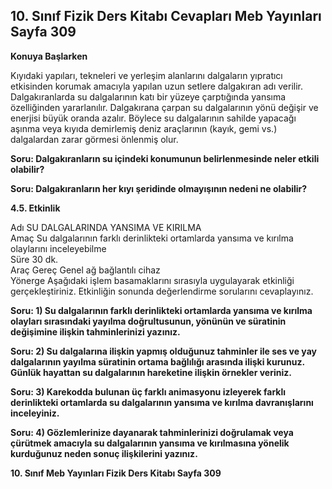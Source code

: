 ## 10. Sınıf Fizik Ders Kitabı Cevapları Meb Yayınları Sayfa 309

**Konuya Başlarken**

Kıyıdaki yapıları, tekneleri ve yerleşim alanlarını dalgaların yıpratıcı etkisinden korumak amacıyla yapılan uzun setlere dalgakıran adı verilir. Dalgakıranlarda su dalgalarının katı bir yüzeye çarptığında yansıma özelliğinden yararlanılır. Dalgakırana çarpan su dalgalarının yönü değişir ve enerjisi büyük oranda azalır. Böylece su dalgalarının sahilde yapacağı aşınma veya kıyıda demirlemiş deniz araçlarının (kayık, gemi vs.) dalgalardan zarar görmesi önlenmiş olur.

**Soru: Dalgakıranların su içindeki konumunun belirlenmesinde neler etkili olabilir?**

**Soru: Dalgakıranların her kıyı şeridinde olmayışının nedeni ne olabilir?**

**4.5. Etkinlik**

Adı SU DALGALARINDA YANSIMA VE KIRILMA  
 Amaç Su dalgalarının farklı derinlikteki ortamlarda yansıma ve kırılma olaylarını inceleyebilme  
 Süre 30 dk.  
 Araç Gereç Genel ağ bağlantılı cihaz  
 Yönerge Aşağıdaki işlem basamaklarını sırasıyla uygulayarak etkinliği gerçekleştiriniz. Etkinliğin sonunda değerlendirme sorularını cevaplayınız.

**Soru: 1) Su dalgalarının farklı derinlikteki ortamlarda yansıma ve kırılma olayları sırasındaki yayılma doğrultusunun, yönünün ve süratinin değişimine ilişkin tahminlerinizi yazınız.**

**Soru: 2) Su dalgalarına ilişkin yapmış olduğunuz tahminler ile ses ve yay dalgalarının yayılma süratinin ortama bağlılığı arasında ilişki kurunuz. Günlük hayattan su dalgalarının hareketine ilişkin örnekler veriniz.**

**Soru: 3) Karekodda bulunan üç farklı animasyonu izleyerek farklı derinlikteki ortamlarda su dalgalarının yansıma ve kırılma davranışlarını inceleyiniz.**

**Soru: 4) Gözlemlerinize dayanarak tahminlerinizi doğrulamak veya çürütmek amacıyla su dalgalarının yansıma ve kırılmasına yönelik kurduğunuz neden sonuç ilişkilerini yazınız.**

**10. Sınıf Meb Yayınları Fizik Ders Kitabı Sayfa 309**